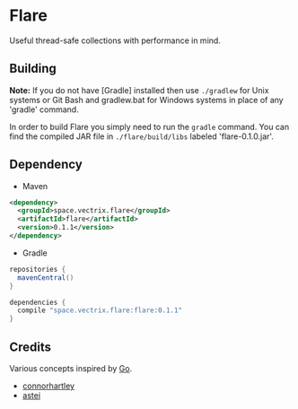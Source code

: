 Flare
=====

Useful thread-safe collections with performance in mind.

## Building
__Note:__ If you do not have [Gradle] installed then use `./gradlew` for Unix systems or Git Bash and gradlew.bat for Windows systems in place of any 'gradle' command.

In order to build Flare you simply need to run the `gradle` command. You can find the compiled JAR file in `./flare/build/libs` labeled 'flare-0.1.0.jar'.

## Dependency

* Maven
```xml
<dependency>
  <groupId>space.vectrix.flare</groupId>
  <artifactId>flare</artifactId>
  <version>0.1.1</version>
</dependency>
```

* Gradle
```groovy
repositories {
  mavenCentral()
}

dependencies {
  compile "space.vectrix.flare:flare:0.1.1"
}
```

## Credits

Various concepts inspired by [Go](https://golang.org/).

- [connorhartley](https://github.com/connorhartley)
- [astei](https://github.com/astei)

